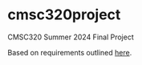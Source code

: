 # cmsc320project
CMSC320 Summer 2024 Final Project

Based on requirements outlined [here](https://acrobat.adobe.com/link/review?uri=urn%3Aaaid%3Ascds%3AUS%3A1a28f442-fc75-341a-990f-af6d7aec3950).